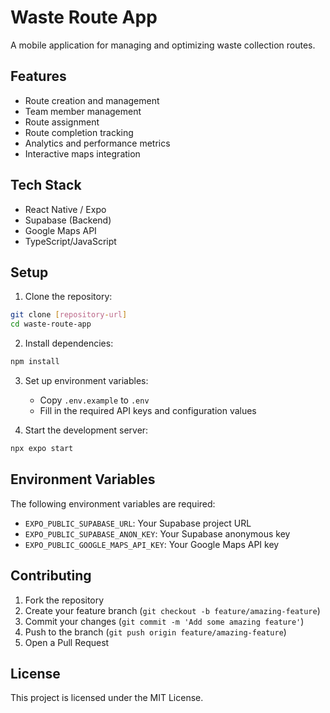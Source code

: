 # Waste Route App

A mobile application for managing and optimizing waste collection routes.

## Features

- Route creation and management
- Team member management
- Route assignment
- Route completion tracking
- Analytics and performance metrics
- Interactive maps integration

## Tech Stack

- React Native / Expo
- Supabase (Backend)
- Google Maps API
- TypeScript/JavaScript

## Setup

1. Clone the repository:
```bash
git clone [repository-url]
cd waste-route-app
```

2. Install dependencies:
```bash
npm install
```

3. Set up environment variables:
   - Copy `.env.example` to `.env`
   - Fill in the required API keys and configuration values

4. Start the development server:
```bash
npx expo start
```

## Environment Variables

The following environment variables are required:

- `EXPO_PUBLIC_SUPABASE_URL`: Your Supabase project URL
- `EXPO_PUBLIC_SUPABASE_ANON_KEY`: Your Supabase anonymous key
- `EXPO_PUBLIC_GOOGLE_MAPS_API_KEY`: Your Google Maps API key

## Contributing

1. Fork the repository
2. Create your feature branch (`git checkout -b feature/amazing-feature`)
3. Commit your changes (`git commit -m 'Add some amazing feature'`)
4. Push to the branch (`git push origin feature/amazing-feature`)
5. Open a Pull Request

## License

This project is licensed under the MIT License.
